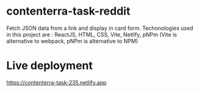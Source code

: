 # contenterra-task-reddit
Fetch JSON data from a link and display in card form.
Techonologies used in this project are :
ReactJS, HTML, CSS, Vite, Netlify, pNPm
(Vite is alternative to webpack, pNPm is alternative to NPM)

# Live deployment
https://contenterra-task-235.netlify.app
